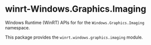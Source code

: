 <!-- warning: Please don't edit this file. It was automatically generated. -->

# winrt-Windows.Graphics.Imaging

Windows Runtime (WinRT) APIs for for the `Windows.Graphics.Imaging` namespace.

This package provides the `winrt.windows.graphics.imaging` module.
